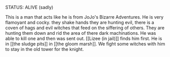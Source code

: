 STATUS: ALIVE (sadly)

This is a man that acts like he is from JoJo's Bizarre Adventures. He is very flamoyant and cocky. they shake hands they are hunting evil, there is a coven of hags and evil witches that feed on the siffering of others. They are hunting them down and rid the area of there dark machinations. He was able to kill one and then was sent out. [[Lizee (in jail)]] finds him first. He is in [[the sludge pits]] in [[the gloom marsh]]. We fight some witches with him to stay in the old tower for the knight. 